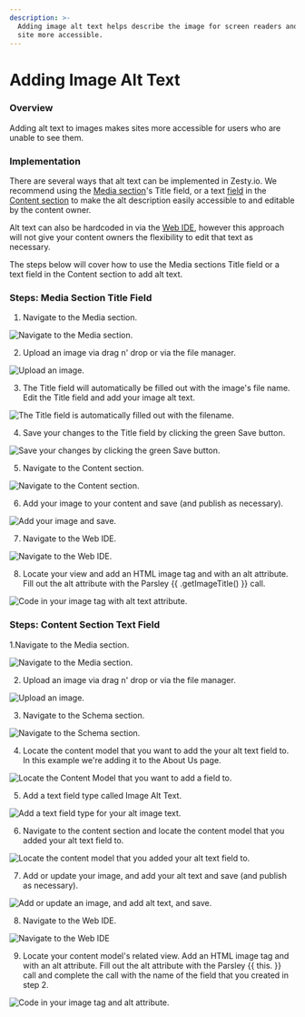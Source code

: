 ```yaml
---
description: >-
  Adding image alt text helps describe the image for screen readers and makes a
  site more accessible.
---
```


# Adding Image Alt Text

### Overview

Adding alt text to images makes sites more accessible for users who are unable to see them. 

### Implementation

There are several ways that alt text can be implemented in Zesty.io. We recommend using the [Media section](https://zesty.org/services/manager-ui/media)'s Title field, or a text [field](https://zesty.org/services/manager-ui/schema/fields) in the [Content section](https://zesty.org/services/manager-ui/content) to make the alt description easily accessible to and editable by the content owner. 

Alt text can also be hardcoded in via the [Web IDE](https://zesty.org/services/manager-ui/editor), however this approach will not give your content owners the flexibility to edit that text as necessary. 

The steps below will cover how to use the Media sections Title field or a text field in the Content section to add alt text.  

### Steps: Media Section Title Field

1. Navigate to the Media section.

![Navigate to the Media section.](../.gitbook/assets/manager-ui-media.png)

2. Upload an image via drag n' drop or via the file manager. 

![Upload an image.](../.gitbook/assets/media-manager-ui-upload-img.png)

3. The Title field will automatically be filled out with the image's file name. Edit the Title field and add your image alt text. 

![The Title field is automatically filled out with the filename.](../.gitbook/assets/03a-alt-text-update-title.png)

4. Save your changes to the Title field by clicking the green Save button.

![Save your changes by clicking the green Save button.](../.gitbook/assets/04a-alt-text-save-your-changes.png)

5. Navigate to the Content section.

![Navigate to the Content section.](../.gitbook/assets/media-man-ui-nav-to-content.png)

6. Add your image to your content and save \(and publish as necessary\).

![Add your image and save.](../.gitbook/assets/06a-alt-text-add-image-and-save.png)

7. Navigate to the Web IDE. 

![Navigate to the Web IDE.](../.gitbook/assets/07ab-alt-text-navigate-to-ide.png)

8.  Locate your view and add an HTML image tag and with an alt attribute. Fill out the alt attribute with the Parsley {{ .getImageTitle\(\) }} call. 

![Code in your image tag with alt text attribute.](../.gitbook/assets/08a-alt-text-code-in-title-field.png)

### Steps: Content Section Text Field

1.Navigate to the Media section. 

![Navigate to the Media section.](../.gitbook/assets/01ab-alt-text-navigate-to-media.png)

2. Upload an image via drag n' drop or via the file manager. 

![Upload an image.](../.gitbook/assets/02ab-alt-text-add-an-image.png)

3. Navigate to the Schema section.

![Navigate to the Schema section.](../.gitbook/assets/03b-alt-text-navigate-to-schema.png)

4. Locate the content model that you want to add the your alt text field to. In this example we're adding it to the About Us page.

![Locate the Content Model that you want to add a field to.](../.gitbook/assets/04b-alt-text-schema-locate-content-model.png)

5. Add a text field type called Image Alt Text. 

![Add a text field type for your alt image text.](../.gitbook/assets/05b-alt-text-add-text-field.png)

6. Navigate to the content section and locate the content model that you added your alt text field to.

![Locate the content model that you added your alt text field to.](../.gitbook/assets/06b-alt-text-locate-content-model.png)

7. Add or update your image, and add your alt text and save \(and publish as necessary\).

![Add or update an image, and add alt text, and save.](../.gitbook/assets/07b-alt-text-add-save-new-alt-text.png)

8. Navigate to the Web IDE.

![Navigate to the Web IDE](../.gitbook/assets/07ab-alt-text-navigate-to-ide.png)

9.  Locate your content model's related view. Add an HTML image tag and with an alt attribute. Fill out the alt attribute with the Parsley {{ this. }} call and complete the call with the name of the field that you created in step 2.

![Code in your image tag and alt attribute.](../.gitbook/assets/09b-alt-text-code-in-image-alt-text-field.png)

